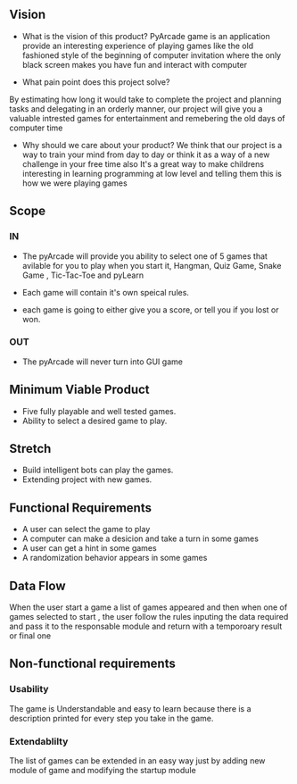 ## Vision

* What is the vision of this product?
PyArcade game is an application provide an interesting experience of playing games like the old fashioned style of the beginning of computer invitation where the only black screen makes you have fun and interact with computer

* What pain point does this project solve?

By estimating how long it would take to complete the project and planning tasks and delegating in an orderly manner, our project will give you a valuable intrested games for entertainment and remebering the old days of computer time

* Why should we care about your product?
We think that our project is a way to train your mind from day to day or think it as a way of a new challenge in your free time also It's a great way to make childrens interesting in learning programming at low level and telling them this is how we were playing games

## Scope

### IN

* The pyArcade will provide you ability to select one of 5 games that avilable for you to play when you start it, Hangman, Quiz Game, Snake Game , Tic-Tac-Toe and pyLearn

* Each game will contain it's own speical rules.

* each game is going to either give you a score, or tell you if you lost or won.

### OUT

* The pyArcade will never turn into GUI game

## Minimum Viable Product 

* Five fully playable and well tested games.
* Ability to select a desired game to play.

## Stretch

* Build intelligent bots can play the games.
* Extending project with new games.

## Functional Requirements

* A user can select the game to play
* A computer can make a desicion and take a turn in some games
* A user can get a hint in some games
* A randomization behavior appears in some games

## Data Flow

When the user start a game a list of games appeared and then when one of games selected to start , the user follow the rules inputing the data required and pass it to the responsable module and return with a temporoary result or final one

## Non-functional requirements 

### **Usability**

The game is Understandable and easy to learn because there is a description printed for every step you take in the game.

### **Extendablilty**

The list of games can be extended in an easy way just by adding new module of game and modifying the startup module
